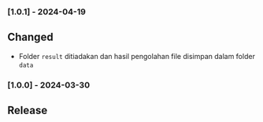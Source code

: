 ### [1.0.1] - 2024-04-19

## Changed
- Folder `result` ditiadakan dan hasil pengolahan file disimpan dalam folder `data`

### [1.0.0] - 2024-03-30

## Release